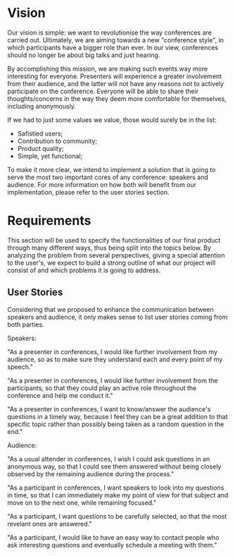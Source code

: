 # Vision

Our vision is simple: we want to revolutionise the way conferences are carried out. Ultimately, we are aiming towards a new "conference style", in which participants have a bigger role than ever. In our view, conferences should no longer be about big talks and just hearing.

By accomplishing this mission, we are making such events way more interesting for everyone. Presenters will experience a greater involvement from their audience, and the latter will not have any reasons not to actively participate on the conference. Everyone will be able to share their thoughts/concerns in the way they deem more comfortable for themselves, including anonymously.

If we had to just some values we value, those would surely be in the list:
 - Safistied users;
 - Contribution to community;
 - Product quality;
 - Simple, yet functional;
 
To make it more clear, we intend to implement a solution that is going to serve the most two important cores of any conference: speakers and audience. For more information on how both will benefit from our implementation, please refer to the user stories section.

# Requirements

This section will be used to specify the functionalities of our final product through many different ways, thus being split into the topics below.
By analyzing the problem from several perspectives, giving a special attention to the user's, we expect to build a strong outline of what our project will consist of and which problems it is going to address. 

## User Stories

Considering that we proposed to enhance the communication between speakers and audience, it only makes sense to list user stories coming from both parties.

Speakers:

"As a presenter in conferences, I would like further involvement from my audience, so as to make sure they understand each and every point of my speech."

"As a presenter in conferences, I would like further involvement from the participants, so that they could play an active role throughout the conference and help me conduct it."

"As a presenter in conferences, I want to know/answer the audience's questions in a timely way, because I feel they can be a great addition to that specific topic rather than possibly being taken as a random question in the end."

Audience:

"As a usual attender in conferences, I wish I could ask questions in an anonymous way, so that I could see them answered without being closely observed by the remaining audience during the process."

"As a participant in conferences, I want speakers to look into my questions in time, so that I can immediately make my point of view for that subject and move on to the next one, while remaining focused."

"As a participant, I want questions to be carefully selected, so that the most revelant ones are answered."

"As a participant, I would like to have an easy way to contact people who ask interesting questions and eventually schedule a meeting with them."
